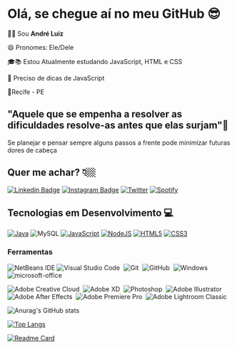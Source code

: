 # Olá, se chegue aí no meu GitHub :sunglasses:

 🧑🏻 Sou **André Luiz** 

😄 Pronomes: Ele/Dele

🎓📚 Estou Atualmente estudando JavaScript, HTML e CSS

🤔 Preciso de dicas de JavaScript

📍Recife - PE

## "Aquele que se empenha a resolver as dificuldades resolve-as antes que elas surjam"🧠
Se planejar e pensar sempre alguns passos a frente pode minimizar futuras dores de cabeça

## Quer me achar? 👇🏼
[![Linkedin Badge](https://img.shields.io/badge/-LinkedIn-blue?style=flat&logo=Linkedin&logoColor=white&link=https://www.linkedin.com/in/andreluiz1902/)](https://www.linkedin.com/in/andreluiz1902/) [![Instagram Badge](https://img.shields.io/badge/-Instagram-violet?style=flat&logo=Instagram&logoColor=white&link=https://https://www.instagram.com/oevidente.dev/)](https://www.instagram.com/oevidente.dev/) [![Twitter](https://img.shields.io/badge/Oevidente__-%231DA1F2.svg?style=flat-quare&logo=Twitter&logoColor=white)](https://www.twitter.com/oevidente_) [![Spotify](https://img.shields.io/badge/Spotify-1ED760?style=flat&logo=spotify&logoColor=white)](https://open.spotify.com/user/andreluiz1902)

## Tecnologias em Desenvolvimento 💻

[![Java](https://img.shields.io/badge/Java-ED8B00?style=flat&logo=java&logoColor=white)](https://github.com/Oevidente/JAVA) ![MySQL](https://img.shields.io/badge/MySQL-00000F?style=flat&logo=mysql&logoColor=white) [![JavaScript](https://img.shields.io/badge/javascript-%23F7DF1E.svg?style=flat&logo=javascript&logoColor=white)](https://github.com/oevidente/JavaScript) [![NodeJS](https://img.shields.io/badge/node.js-3C873A?style=flat&logo=node.js&logoColor=white)](https://github.com/oevidente/JavaScript) [![HTML5](https://img.shields.io/badge/html5-%23E34F26.svg?style=flat&logo=html5&logoColor=white)](https://github.com/oevidente/HTML) [![CSS3](https://img.shields.io/badge/css3-%231572B6.svg?style=flat&logo=css3&logoColor=white)](https://github.com/oevidente/HTML)

### Ferramentas

![NetBeans IDE](https://img.shields.io/badge/NetBeansIDE-blue.svg?style=flat&logo=apache-netbeans-ide&logoColor=white)
![Visual Studio Code](https://img.shields.io/badge/-Visual%20Studio%20Code-blue?style=flat&logo=visual-studio-code&logoColor=ffffff)&nbsp;
![Git](https://img.shields.io/badge/-Git-blue?style=flat&logo=git&logoColor=ffffff)&nbsp;
![GitHub](https://img.shields.io/badge/-GitHub-blue?style=flat&logo=github&logoColor=ffffff)&nbsp;
![Windows](https://img.shields.io/badge/-Windows-blue?style=flat&logo=windows&logoColor=ffffff)&nbsp;
![microsoft-office](https://img.shields.io/badge/-microsoft_office-blue?style=flat&logo=microsoft-office&logoColor=ffffff)&nbsp;

![Adobe Creative Cloud](https://img.shields.io/badge/Adobe%20Creative%20Cloud-DA1F26.svg?style=flat&logo=Adobe%20Creative%20Cloud&logoColor=white)&nbsp;
![Adobe XD](https://img.shields.io/badge/Adobe%20XD-470137?style=flat&logo=Adobe%20XD&logoColor=#FF61F6)&nbsp;
![Photoshop](https://img.shields.io/badge/-Photoshop-blue?style=flat&logo=adobe-photoshop&logoColor=ffffff)&nbsp;
![Adobe Illustrator](https://img.shields.io/badge/Illustrator-%23FF9A00.svg?style=flat&logo=adobeillustrator&logoColor=white)&nbsp;
![Adobe After Effects](https://img.shields.io/badge/Adobe%20After%20Effects-9999FF.svg?style=flat&logo=Adobe%20After%20Effects&logoColor=white)&nbsp;
![Adobe Premiere Pro](https://img.shields.io/badge/Adobe%20Premiere%20Pro-9999FF.svg?style=flat&logo=Adobe%20Premiere%20Pro&logoColor=white)&nbsp;
![Adobe Lightroom Classic](https://img.shields.io/badge/Adobe%20Lightroom%20Classic-31A8FF.svg?style=flat&logo=Adobe%20Lightroom%20Classic&logoColor=white)&nbsp;

![Anurag's GitHub stats](https://github-readme-stats.vercel.app/api?username=oevidente&show_icons=true&theme=radical)

[![Top Langs](https://github-readme-stats.vercel.app/api/top-langs/?username=oevidente&layout=compact&theme=radical)](https://github.com/oevidente/JavaScript)

[![Readme Card](https://github-readme-stats.vercel.app/api/pin/?username=oevidente&show_owner=Oevidente&repo=projeto-apdesign&theme=radical)](https://github.com/Oevidente/projeto-apdesign)

